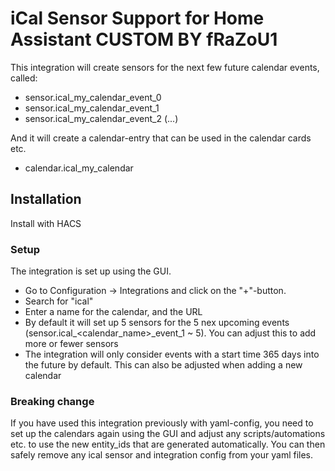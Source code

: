 # iCal Sensor Support for Home Assistant CUSTOM BY fRaZoU1

This integration will create sensors for the next few future calendar events, called:

* sensor.ical_my_calendar_event_0
* sensor.ical_my_calendar_event_1
* sensor.ical_my_calendar_event_2
(...)

And it will create a calendar-entry that can be used in the calendar cards etc.

* calendar.ical_my_calendar


## Installation

Install with HACS


### Setup

The integration is set up using the GUI.

* Go to Configuration -> Integrations and click on the "+"-button.
* Search for "ical"
* Enter a name for the calendar, and the URL
* By default it will set up 5 sensors for the 5 nex upcoming events (sensor.ical_<calendar_name>_event_1 ~ 5).  You can adjust this to add more or fewer sensors
* The integration will only consider events with a start time 365 days into the future by default. This can also be adjusted when adding a new calendar

### Breaking change

If you have used this integration previously with yaml-config, you need to set up the calendars again using the GUI and adjust any scripts/automations etc. to use the new entity_ids that are generated automatically.
You can then safely remove any ical sensor and integration config from your yaml files.
